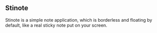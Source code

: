 ## Stinote
Stinote is a simple note application, which is borderless and floating by default, like a real sticky note put on your screen.
